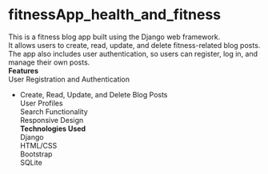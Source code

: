 # fitnessApp_health_and_fitness
This is a fitness blog app built using the Django web framework.  
It allows users to create, read, update, and delete fitness-related blog posts. The app also includes user authentication, so users can register, log in, and manage their own posts.  
****Features****  
User Registration and Authentication  
-  Create, Read, Update, and Delete Blog Posts  
User Profiles  
Search Functionality  
Responsive Design  
****Technologies Used****  
Django  
HTML/CSS  
Bootstrap  
SQLite  
